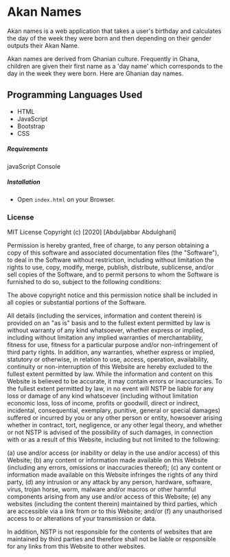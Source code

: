 # Akan Names

Akan names is a web application that takes a user's birthday and calculates the day of the week they were born and then depending on their gender outputs their Akan Name. 

Akan names are derived from Ghanian culture. Frequently in Ghana, children are given their first name as a 'day name' which corresponds to the day in the week they were born. Here are Ghanian day names. 


## Programming Languages Used

- HTML
- JavaScript
- Bootstrap
- CSS

##### Requirements

javaScript Console

##### Installation

- Open `index.html` on your Browser.


### License

MIT License Copyright (c) [2020] [Abduljabbar Abdulghani]

Permission is hereby granted, free of charge, to any person obtaining a copy of this software and associated documentation files (the "Software"), to deal in the Software without restriction, including without limitation the rights to use, copy, modify, merge, publish, distribute, sublicense, and/or sell copies of the Software, and to permit persons to whom the Software is furnished to do so, subject to the following conditions:

The above copyright notice and this permission notice shall be included in all copies or substantial portions of the Software.

All details (including the services, information and content therein) is provided on an "as is" basis and to the fullest extent permitted by law is without warranty of any kind whatsoever, whether express or implied, including without limitation any implied warranties of merchantability, fitness for use, fitness for a particular purpose and/or non-infringement of third party rights. In addition, any warranties, whether express or implied, statutory or otherwise, in relation to use, access, operation, availability, continuity or non-interruption of this Website are hereby excluded to the fullest extent permitted by law. While the information and content on this Website is believed to be accurate, it may contain errors or inaccuracies. To the fullest extent permitted by law, in no event will NSTP be liable for any loss or damage of any kind whatsoever (including without limitation economic loss, loss of income, profits or goodwill, direct or indirect, incidental, consequential, exemplary, punitive, general or special damages) suffered or incurred by you or any other person or entity, howsoever arising whether in contract, tort, negligence, or any other legal theory, and whether or not NSTP is advised of the possibility of such damages, in connection with or as a result of this Website, including but not limited to the following:

(a) use and/or access (or inability or delay in the use and/or access) of this Website; (b) any content or information made available on this Website (including any errors, omissions or inaccuracies thereof); (c) any content or information made available on this Website infringes the rights of any third party, (d) any intrusion or any attack by any person, hardware, software, virus, trojan horse, worm, malware and/or macros or other harmful components arising from any use and/or access of this Website; (e) any websites (including the content therein) maintained by third parties, which are accessible via a link from or to this Website; and/or (f) any unauthorised access to or alterations of your transmission or data.

In addition, NSTP is not responsible for the contents of websites that are maintained by third parties and therefore shall not be liable or responsible for any links from this Website to other websites.
